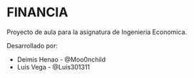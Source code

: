 # FINANCIA

Proyecto de aula para la asignatura de Ingenieria Economica.

Desarrollado por:
* Deimis Henao - @Moo0nchild
* Luis Vega - @Luis301311
